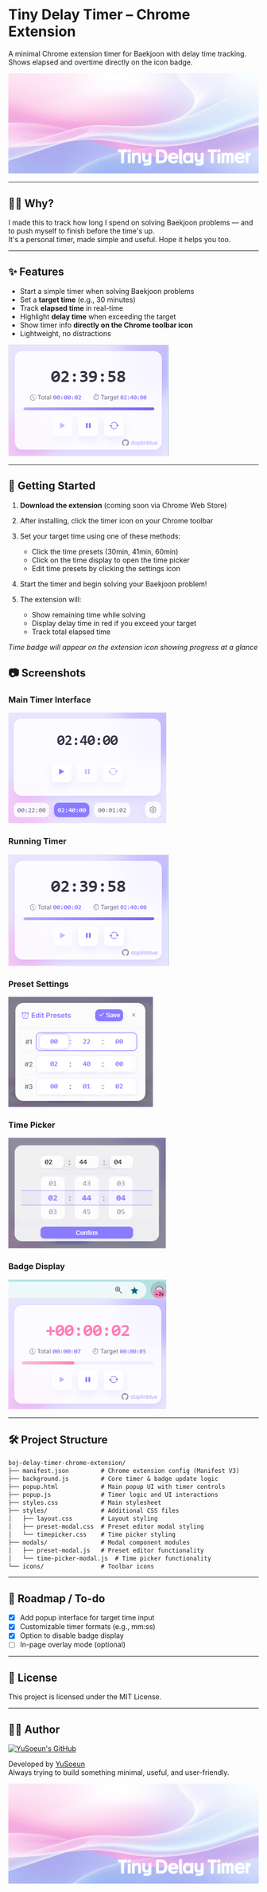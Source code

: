 # Tiny Delay Timer – Chrome Extension

A minimal Chrome extension timer for Baekjoon with delay time tracking.  
Shows elapsed and overtime directly on the icon badge.

![Mini Promotion](./assets/background_with_logo.png)

---

## 🙋‍♂️ Why?

I made this to track how long I spend on solving Baekjoon problems — and to push myself to finish before the time's up.  
It's a personal timer, made simple and useful. Hope it helps you too.

---

## ✨ Features

- Start a simple timer when solving Baekjoon problems
- Set a **target time** (e.g., 30 minutes)
- Track **elapsed time** in real-time
- Highlight **delay time** when exceeding the target
- Show timer info **directly on the Chrome toolbar icon**
- Lightweight, no distractions

![Extension Features](./assets/capture2.png)

---

## 🚀 Getting Started

1. **Download the extension** (coming soon via Chrome Web Store)

2. After installing, click the timer icon on your Chrome toolbar

3. Set your target time using one of these methods:
   - Click the time presets (30min, 41min, 60min)
   - Click on the time display to open the time picker
   - Edit time presets by clicking the settings icon

4. Start the timer and begin solving your Baekjoon problem!

5. The extension will:
   - Show remaining time while solving
   - Display delay time in red if you exceed your target
   - Track total elapsed time

*Time badge will appear on the extension icon showing progress at a glance*

## 📷 Screenshots

### Main Timer Interface
![Main Timer](./assets/capture1.png)

### Running Timer
![Running Timer](./assets/capture2.png)

### Preset Settings
![Preset Settings](./assets/capture3.png)

### Time Picker
![Time Picker](./assets/capture4.png)


### Badge Display
![Badge Display](./assets/capture5.png)

---

## 🛠️ Project Structure

```plaintext
boj-delay-timer-chrome-extension/
├── manifest.json         # Chrome extension config (Manifest V3)
├── background.js         # Core timer & badge update logic
├── popup.html            # Main popup UI with timer controls
├── popup.js              # Timer logic and UI interactions
├── styles.css            # Main stylesheet
├── styles/               # Additional CSS files
│   ├── layout.css        # Layout styling
│   ├── preset-modal.css  # Preset editor modal styling
│   └── timepicker.css    # Time picker styling
├── modals/               # Modal component modules
│   ├── preset-modal.js   # Preset editor functionality
│   └── time-picker-modal.js  # Time picker functionality
└── icons/                # Toolbar icons
```

---

## 📌 Roadmap / To-do

- [x] Add popup interface for target time input
- [x] Customizable timer formats (e.g., mm:ss)
- [x] Option to disable badge display
- [ ] In-page overlay mode (optional)

---
## 📄 License

This project is licensed under the MIT License.

---

## 🙋‍♀️ Author

[![YuSoeun's GitHub](https://github.com/YuSoeun.png?size=100)](https://github.com/YuSoeun)

Developed by [YuSoeun](https://github.com/YuSoeun)  
Always trying to build something minimal, useful, and user-friendly.

![Background](./assets/background_with_logo.png)

